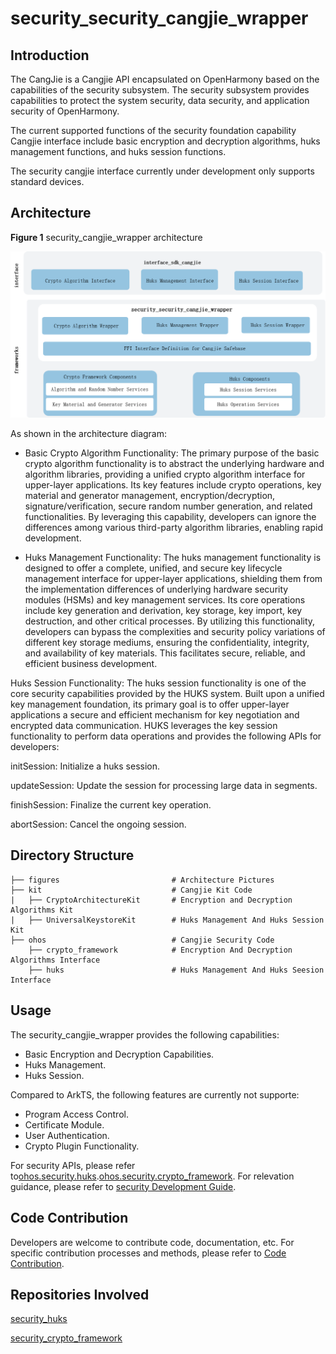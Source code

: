 # security_security_cangjie_wrapper

## Introduction

The CangJie is a Cangjie API encapsulated on OpenHarmony based on the capabilities of the security subsystem. The security subsystem provides capabilities to protect the system security, data security, and application security of OpenHarmony.

The current supported functions of the security foundation capability Cangjie interface include basic encryption and decryption algorithms, huks management functions, and huks session functions.

The security cangjie interface currently under development only supports standard devices.

## Architecture
**Figure 1** security_cangjie_wrapper architecture

![security_cangjie_wrapper architecture](figures/security_cangjie_wrapper_architecture_en.png "security_cangjie_wrapper architecture")

As shown in the architecture diagram:

- Basic Crypto Algorithm Functionality: The primary purpose of the basic crypto algorithm functionality is to abstract the underlying hardware and algorithm libraries, providing a unified crypto algorithm interface for upper-layer applications. Its key features include crypto operations, key material and generator management, encryption/decryption, signature/verification, secure random number generation, and related functionalities. By leveraging this capability, developers can ignore the differences among various third-party algorithm libraries, enabling rapid development.

- Huks Management Functionality: The huks management functionality is designed to offer a complete, unified, and secure key lifecycle management interface for upper-layer applications, shielding them from the implementation differences of underlying hardware security modules (HSMs) and key management services. Its core operations include key generation and derivation, key storage, key import, key destruction, and other critical processes. By utilizing this functionality, developers can bypass the complexities and security policy variations of different key storage mediums, ensuring the confidentiality, integrity, and availability of key materials. This facilitates secure, reliable, and efficient business development.

Huks Session Functionality: The huks session functionality is one of the core security capabilities provided by the HUKS system. Built upon a unified key management foundation, its primary goal is to offer upper-layer applications a secure and efficient mechanism for key negotiation and encrypted data communication. HUKS leverages the key session functionality to perform data operations and provides the following APIs for developers:

initSession: Initialize a huks session.

updateSession: Update the session for processing large data in segments.

finishSession: Finalize the current key operation.

abortSession: Cancel the ongoing session.

## Directory Structure

```
├── figures                         # Architecture Pictures
├── kit                             # Cangjie Kit Code
|   ├── CryptoArchitectureKit       # Encryption and Decryption Algorithms Kit
|   ├── UniversalKeystoreKit        # Huks Management And Huks Session Kit
├── ohos                            # Cangjie Security Code
    ├── crypto_framework            # Encryption And Decryption Algorithms Interface
    ├── huks                        # Huks Management And Huks Seesion Interface
```

## Usage

The security_cangjie_wrapper provides the following capabilities:

-   Basic Encryption and Decryption Capabilities.
-   Huks Management.
-   Huks Session.

Compared to ArkTS, the following features are currently not supporte:

-   Program Access Control.
-   Certificate Module.
-   User Authentication.
-   Crypto Plugin Functionality.


For security APIs, please refer to[ohos.security.huks](https://gitcode.com/openharmony-sig/arkcompiler_cangjie_ark_interop/blob/master/doc/API_Reference/source_zh_cn/apis/UniversalKeystoreKit/cj-apis-security_huks.md).[ohos.security.crypto_framework](https://gitcode.com/openharmony-sig/arkcompiler_cangjie_ark_interop/blob/master/doc/API_Reference/source_zh_cn/apis/CryptoArchitectureKit/cj-apis-crypto.md).
For relevation guidance, please refer to [security Development Guide](https://gitcode.com/openharmony-sig/arkcompiler_cangjie_ark_interop/tree/master/doc/Dev_Guide/source_zh_cn/security).

## Code Contribution

Developers are welcome to contribute code, documentation, etc. For specific contribution processes and methods, please refer to [Code Contribution](https://gitcode.com/openharmony/docs/blob/master/en/contribute/code-contribution.md).

## Repositories Involved

[security_huks](https://gitee.com/openharmony/security_huks/blob/master/README.md)

[security_crypto_framework](https://gitee.com/openharmony/security_crypto_framework)
